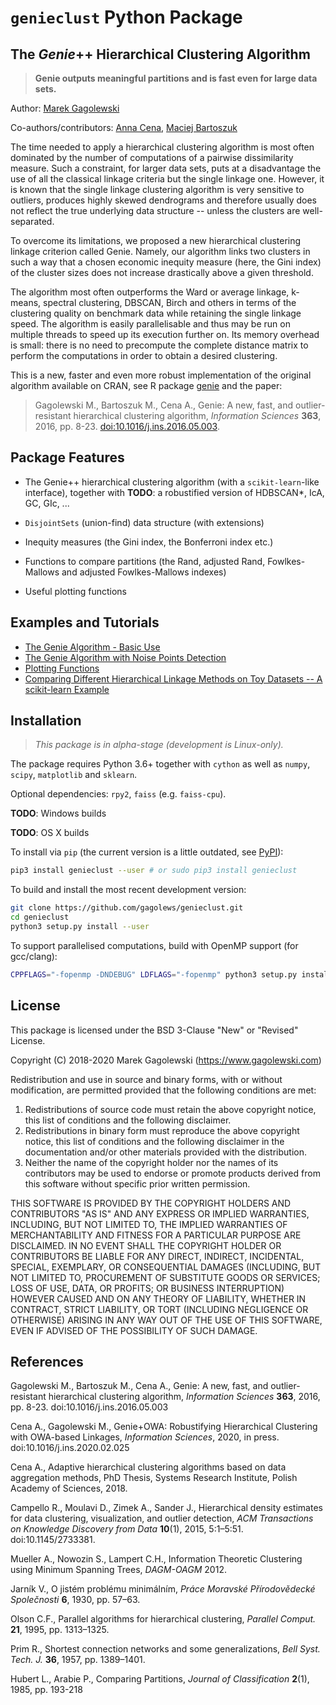 `genieclust` Python Package
===========================



The *Genie*++ Hierarchical Clustering Algorithm
-----------------------------------------------

> **Genie outputs meaningful partitions and is fast even for large
> data sets.**



Author: [Marek Gagolewski](https://www.gagolewski.com)

Co-authors/contributors:
[Anna Cena](https://cena.rexamine.com),
[Maciej Bartoszuk](https://bartoszuk.rexamine.com)

The time needed to apply a hierarchical clustering algorithm is most
often dominated by the number of computations of a pairwise
dissimilarity measure. Such a constraint, for larger data sets, puts at
a disadvantage the use of all the classical linkage criteria but the
single linkage one. However, it is known that the single linkage
clustering algorithm is very sensitive to outliers, produces highly
skewed dendrograms and therefore usually does not reflect the true
underlying data structure -- unless the clusters are well-separated.

To overcome its limitations, we proposed a new hierarchical clustering
linkage criterion called Genie. Namely, our algorithm links two clusters
in such a way that a chosen economic inequity measure (here, the Gini
index) of the cluster sizes does not increase drastically above a given
threshold.

The algorithm most often outperforms the Ward or average linkage, k-means,
spectral clustering, DBSCAN, Birch and others in terms of the
clustering quality on benchmark data while retaining the single linkage speed.
The algorithm is easily parallelisable and thus may be run on multiple
threads to speed up its execution further on. Its memory overhead is
small: there is no need to precompute the complete distance matrix to
perform the computations in order to obtain a desired clustering.

This is a new, faster and even more robust implementation of the
original algorithm available on CRAN, see R package
[genie](http://www.gagolewski.com/software/genie/) and the paper:

> Gagolewski M., Bartoszuk M., Cena A., Genie: A new, fast, and
> outlier-resistant hierarchical clustering algorithm, *Information
> Sciences* **363**, 2016, pp. 8-23.
> [doi:10.1016/j.ins.2016.05.003](http://dx.doi.org/10.1016/j.ins.2016.05.003).




Package Features
----------------

-   The Genie++ hierarchical clustering algorithm (with a `scikit-learn`-like
    interface), together with **TODO**: a robustified version of
    HDBSCAN\*, IcA, GC, GIc, ...

-   `DisjointSets` (union-find) data structure (with extensions)

-   Inequity measures (the Gini index, the Bonferroni index
    etc.)

-   Functions to compare partitions (the Rand, adjusted Rand,
    Fowlkes-Mallows and adjusted Fowlkes-Mallows indexes)

-   Useful plotting functions




Examples and Tutorials
----------------------

-   [The Genie Algorithm - Basic Use](https://github.com/gagolews/genieclust/blob/master/tutorials/example_genie_basic.ipynb)
-   [The Genie Algorithm with Noise Points Detection](https://github.com/gagolews/genieclust/blob/master/tutorials/example_noisy.ipynb)
-   [Plotting Functions](https://github.com/gagolews/genieclust/blob/master/tutorials/plots.md)
-   [Comparing Different Hierarchical Linkage Methods on Toy Datasets -- A scikit-learn Example](https://github.com/gagolews/genieclust/blob/master/tutorials/sklearn_toy_example.md)



Installation
------------

> *This package is in alpha-stage (development is Linux-only).*

The package requires Python 3.6+ together with `cython` as well as
`numpy`, `scipy`, `matplotlib` and `sklearn`.

Optional dependencies: `rpy2`, `faiss` (e.g. `faiss-cpu`).

**TODO**: Windows builds

**TODO**: OS X builds

To install via `pip` (the current version is a little outdated,
see [PyPI](https://pypi.org/project/genieclust/)):

```bash
pip3 install genieclust --user # or sudo pip3 install genieclust
```

To build and install the most recent development version:

```bash
git clone https://github.com/gagolews/genieclust.git
cd genieclust
python3 setup.py install --user
```

To support parallelised computations, build with OpenMP support (for gcc/clang):

```bash
CPPFLAGS="-fopenmp -DNDEBUG" LDFLAGS="-fopenmp" python3 setup.py install --user
```




License
-------

This package is licensed under the BSD 3-Clause "New" or "Revised"
License.

Copyright (C) 2018-2020 Marek Gagolewski (https://www.gagolewski.com)

Redistribution and use in source and binary forms, with or without
modification, are permitted provided that the following conditions are
met:

1.  Redistributions of source code must retain the above copyright
    notice, this list of conditions and the following disclaimer.
2.  Redistributions in binary form must reproduce the above copyright
    notice, this list of conditions and the following disclaimer in the
    documentation and/or other materials provided with the distribution.
3.  Neither the name of the copyright holder nor the names of its
    contributors may be used to endorse or promote products derived from
    this software without specific prior written permission.

THIS SOFTWARE IS PROVIDED BY THE COPYRIGHT HOLDERS AND CONTRIBUTORS \"AS
IS\" AND ANY EXPRESS OR IMPLIED WARRANTIES, INCLUDING, BUT NOT LIMITED
TO, THE IMPLIED WARRANTIES OF MERCHANTABILITY AND FITNESS FOR A
PARTICULAR PURPOSE ARE DISCLAIMED. IN NO EVENT SHALL THE COPYRIGHT
HOLDER OR CONTRIBUTORS BE LIABLE FOR ANY DIRECT, INDIRECT, INCIDENTAL,
SPECIAL, EXEMPLARY, OR CONSEQUENTIAL DAMAGES (INCLUDING, BUT NOT LIMITED
TO, PROCUREMENT OF SUBSTITUTE GOODS OR SERVICES; LOSS OF USE, DATA, OR
PROFITS; OR BUSINESS INTERRUPTION) HOWEVER CAUSED AND ON ANY THEORY OF
LIABILITY, WHETHER IN CONTRACT, STRICT LIABILITY, OR TORT (INCLUDING
NEGLIGENCE OR OTHERWISE) ARISING IN ANY WAY OUT OF THE USE OF THIS
SOFTWARE, EVEN IF ADVISED OF THE POSSIBILITY OF SUCH DAMAGE.




References
----------

Gagolewski M., Bartoszuk M., Cena A.,
Genie: A new, fast, and outlier-resistant hierarchical clustering algorithm,
*Information Sciences* **363**, 2016, pp. 8-23.
doi:10.1016/j.ins.2016.05.003

Cena A., Gagolewski M.,
Genie+OWA: Robustifying Hierarchical Clustering with OWA-based Linkages,
*Information Sciences*, 2020,
in press. doi:10.1016/j.ins.2020.02.025

Cena A.,
Adaptive hierarchical clustering algorithms based on data aggregation methods,
PhD Thesis, Systems Research Institute, Polish Academy of Sciences, 2018.

Campello R., Moulavi D., Zimek A., Sander J.,
Hierarchical density estimates for data clustering, visualization, and outlier detection,
*ACM Transactions on Knowledge Discovery from Data* **10**(1), 2015, 5:1–5:51.
doi:10.1145/2733381.

Mueller A., Nowozin S., Lampert C.H.,
Information Theoretic Clustering using Minimum Spanning Trees,
*DAGM-OAGM* 2012.

Jarník V., O jistém problému minimálním,
*Práce Moravské Přírodovědecké Společnosti* **6**, 1930, pp. 57–63.

Olson C.F., Parallel algorithms for hierarchical clustering,
*Parallel Comput.* **21**, 1995, pp. 1313–1325.

Prim R., Shortest connection networks and some generalizations,
*Bell Syst. Tech. J.* **36**, 1957, pp. 1389–1401.

Hubert L., Arabie P., Comparing Partitions,
*Journal of Classification* **2**(1), 1985, pp. 193-218
